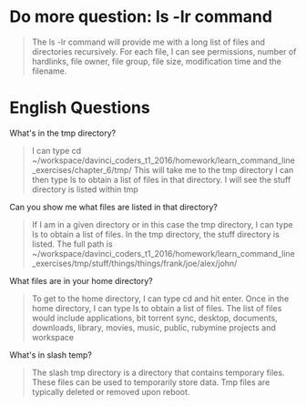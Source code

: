 
# Do more question: ls -lr command

> The ls -lr command will provide me with a long list of files and directories recursively.
> For each file, I can see permissions, number of hardlinks, file owner, file group, file size, modification time and
> the filename.

# English Questions

What's in the tmp directory?

> I can type cd ~/workspace/davinci_coders_t1_2016/homework/learn_command_line_exercises/chapter_6/tmp/
> This will take me to the tmp directory
> I can then type ls to obtain a list of files in that directory. I will see the stuff directory is listed within tmp

Can you show me what files are listed in that directory?

> If I am in a given directory or in this case the tmp directory, I can type ls to obtain a list of files.
> In the tmp directory, the stuff directory is listed. 
> The full path is ~/workspace/davinci_coders_t1_2016/homework/learn_command_line_exercises/tmp/stuff/things/things/frank/joe/alex/john/

What files are in your home directory?

> To get to the home directory, I can type cd and hit enter.
> Once in the home directory, I can type ls to obtain a list of files.
> The list of files would include applications, bit torrent sync, desktop, documents, downloads, library, movies, 
> music, public, rubymine projects and workspace

What's in slash temp?

> The slash tmp directory is a directory that contains temporary files. These files can be used to temporarily store data.
> Tmp files are typically deleted or removed upon reboot.


